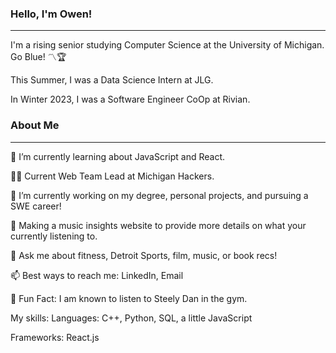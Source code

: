 ### Hello, I'm Owen!
-------------------
I'm a rising senior studying Computer Science at the University of Michigan. Go Blue! 〽️🏆

This Summer, I was a Data Science Intern at JLG.

In Winter 2023, I was a Software Engineer CoOp at Rivian.

### About Me
------------
🌱 I’m currently learning about JavaScript and React.

👨‍🏫 Current Web Team Lead at Michigan Hackers.

🔭 I’m currently working on my degree, personal projects, and pursuing a SWE career!

🎯 Making a music insights website to provide more details on what your currently listening to.

💬 Ask me about fitness, Detroit Sports, film, music, or book recs!

📫 Best ways to reach me: LinkedIn, Email

🍿 Fun Fact: I am known to listen to Steely Dan in the gym.

My skills:
Languages: C++, Python, SQL, a little JavaScript

Frameworks: React.js
